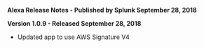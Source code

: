 **Alexa Release Notes - Published by Splunk September 28, 2018**


**Version 1.0.9 - Released September 28, 2018**

* Updated app to use AWS Signature V4

